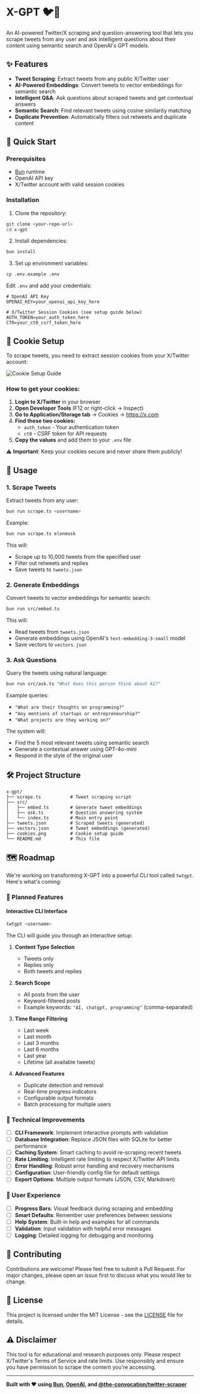 # X-GPT 🐦🤖

An AI-powered Twitter/X scraping and question-answering tool that lets you scrape tweets from any user and ask intelligent questions about their content using semantic search and OpenAI's GPT models.

## ✨ Features

- **Tweet Scraping**: Extract tweets from any public X/Twitter user
- **AI-Powered Embeddings**: Convert tweets to vector embeddings for semantic search
- **Intelligent Q&A**: Ask questions about scraped tweets and get contextual answers
- **Semantic Search**: Find relevant tweets using cosine similarity matching
- **Duplicate Prevention**: Automatically filters out retweets and duplicate content

## 🚀 Quick Start

### Prerequisites

- [Bun](https://bun.sh/) runtime
- OpenAI API key
- X/Twitter account with valid session cookies

### Installation

1. Clone the repository:
```bash
git clone <your-repo-url>
cd x-gpt
```

2. Install dependencies:
```bash
bun install
```

3. Set up environment variables:
```bash
cp .env.example .env
```

Edit `.env` and add your credentials:
```env
# OpenAI API Key
OPENAI_KEY=your_openai_api_key_here

# X/Twitter Session Cookies (see setup guide below)
AUTH_TOKEN=your_auth_token_here
CT0=your_ct0_csrf_token_here
```

## 🍪 Cookie Setup

To scrape tweets, you need to extract session cookies from your X/Twitter account:

![Cookie Setup Guide](.github/assets/cookies.png)

### How to get your cookies:

1. **Login to X/Twitter** in your browser
2. **Open Developer Tools** (F12 or right-click → Inspect)
3. **Go to Application/Storage tab** → Cookies → https://x.com
4. **Find these two cookies:**
   - `auth_token` - Your authentication token
   - `ct0` - CSRF token for API requests
5. **Copy the values** and add them to your `.env` file

⚠️ **Important**: Keep your cookies secure and never share them publicly!

## 📖 Usage

### 1. Scrape Tweets

Extract tweets from any user:

```bash
bun run scrape.ts <username>
```

Example:
```bash
bun run scrape.ts elonmusk
```

This will:
- Scrape up to 10,000 tweets from the specified user
- Filter out retweets and replies
- Save tweets to `tweets.json`

### 2. Generate Embeddings

Convert tweets to vector embeddings for semantic search:

```bash
bun run src/embed.ts
```

This will:
- Read tweets from `tweets.json`
- Generate embeddings using OpenAI's `text-embedding-3-small` model
- Save vectors to `vectors.json`

### 3. Ask Questions

Query the tweets using natural language:

```bash
bun run src/ask.ts "What does this person think about AI?"
```

Example queries:
- `"What are their thoughts on programming?"`
- `"Any mentions of startups or entrepreneurship?"`
- `"What projects are they working on?"`

The system will:
- Find the 5 most relevant tweets using semantic search
- Generate a contextual answer using GPT-4o-mini
- Respond in the style of the original user

## 🛠️ Project Structure

```
x-gpt/
├── scrape.ts           # Tweet scraping script
├── src/
│   ├── embed.ts        # Generate tweet embeddings
│   ├── ask.ts          # Question answering system
│   └── index.ts        # Main entry point
├── tweets.json         # Scraped tweets (generated)
├── vectors.json        # Tweet embeddings (generated)
├── cookies.png         # Cookie setup guide
└── README.md           # This file
```

## 🗺️ Roadmap

We're working on transforming X-GPT into a powerful CLI tool called `twtgpt`. Here's what's coming:

### 🎯 Planned Features

#### Interactive CLI Interface
```bash
twtgpt <username>
```

The CLI will guide you through an interactive setup:

1. **Content Type Selection**
   - Tweets only
   - Replies only
   - Both tweets and replies

2. **Search Scope**
   - All posts from the user
   - Keyword-filtered posts
   - Example keywords: `"AI, chatgpt, programming"` (comma-separated)

3. **Time Range Filtering**
   - Last week
   - Last month
   - Last 3 months
   - Last 6 months
   - Last year
   - Lifetime (all available tweets)

4. **Advanced Features**
   - Duplicate detection and removal
   - Real-time progress indicators
   - Configurable output formats
   - Batch processing for multiple users

### 🔧 Technical Improvements

- [ ] **CLI Framework**: Implement interactive prompts with validation
- [ ] **Database Integration**: Replace JSON files with SQLite for better performance
- [ ] **Caching System**: Smart caching to avoid re-scraping recent tweets
- [ ] **Rate Limiting**: Intelligent rate limiting to respect X/Twitter API limits
- [ ] **Error Handling**: Robust error handling and recovery mechanisms
- [ ] **Configuration**: User-friendly config file for default settings
- [ ] **Export Options**: Multiple output formats (JSON, CSV, Markdown)

### 🎨 User Experience

- [ ] **Progress Bars**: Visual feedback during scraping and embedding
- [ ] **Smart Defaults**: Remember user preferences between sessions
- [ ] **Help System**: Built-in help and examples for all commands
- [ ] **Validation**: Input validation with helpful error messages
- [ ] **Logging**: Detailed logging for debugging and monitoring

## 🤝 Contributing

Contributions are welcome! Please feel free to submit a Pull Request. For major changes, please open an issue first to discuss what you would like to change.

## 📄 License

This project is licensed under the MIT License - see the [LICENSE](LICENSE) file for details.

## ⚠️ Disclaimer

This tool is for educational and research purposes only. Please respect X/Twitter's Terms of Service and rate limits. Use responsibly and ensure you have permission to scrape the content you're accessing.

---

**Built with ❤️ using [Bun](https://bun.sh/), [OpenAI](https://openai.com/), and [@the-convocation/twitter-scraper](https://github.com/the-convocation/twitter-scraper)**